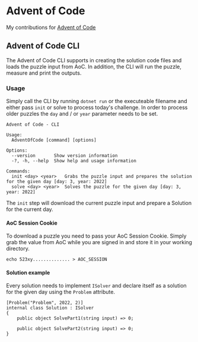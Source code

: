 # Advent of Code
My contributions for [Advent of Code](https://adventofcode.com/)

## Advent of Code CLI
The Advent of Code CLI supports in creating the solution code files and loads the puzzle input from AoC. In addition, the CLI will run the puzzle, measure and print the outputs. 

### Usage
Simply call the CLI by running `dotnet run` or the executeable filename and either pass `init` or solve to process today's challenge. In order to process older puzzles the `day` and / or `year` parameter needs to be set. 

```
Advent of Code - CLI

Usage:
  AdventOfCode [command] [options]

Options:
  --version       Show version information
  -?, -h, --help  Show help and usage information

Commands:
  init <day> <year>   Grabs the puzzle input and prepares the solution for the given day [day: 3, year: 2022]
  solve <day> <year>  Solves the puzzle for the given day [day: 3, year: 2022]
```

The `init` step will download the current puzzle input and prepare a Solution for the current day. 

#### AoC Session Cookie
To download a puzzle you need to pass your AoC Session Cookie. Simply grab the value from AoC while you are signed in and store it in your working directory.

```
echo 523xy.............. > AOC_SESSION
```

#### Solution example
Every solution needs to implement `ISolver` and declare itself as a solution for the given day using the `Problem` attribute. 
```
[Problem("Problem", 2022, 2)]
internal class Solution : ISolver
{
    public object SolvePart1(string input) => 0;

    public object SolvePart2(string input) => 0;
}
```


